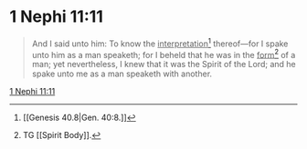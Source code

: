 # 1 Nephi 11:11

> And I said unto him: To know the <u>interpretation</u>[^a] thereof—for I spake unto him as a man speaketh; for I beheld that he was in the <u>form</u>[^b] of a man; yet nevertheless, I knew that it was the Spirit of the Lord; and he spake unto me as a man speaketh with another.

[1 Nephi 11:11](https://www.churchofjesuschrist.org/study/scriptures/bofm/1-ne/11?lang=eng&id=p11#p11)


[^a]: [[Genesis 40.8|Gen. 40:8.]]
[^b]: TG [[Spirit Body]].
